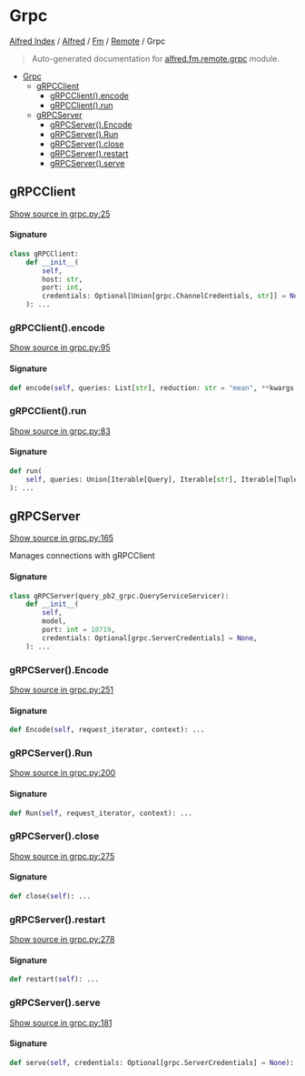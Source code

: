 # Grpc

[Alfred Index](../../../README.md#alfred-index) / [Alfred](../../index.md#alfred) / [Fm](../index.md#fm) / [Remote](./index.md#remote) / Grpc

> Auto-generated documentation for [alfred.fm.remote.grpc](../../../../alfred/fm/remote/protos/_old/grpc.py) module.

- [Grpc](#grpc)
  - [gRPCClient](#grpcclient)
    - [gRPCClient().encode](#grpcclient()encode)
    - [gRPCClient().run](#grpcclient()run)
  - [gRPCServer](#grpcserver)
    - [gRPCServer().Encode](#grpcserver()encode)
    - [gRPCServer().Run](#grpcserver()run)
    - [gRPCServer().close](#grpcserver()close)
    - [gRPCServer().restart](#grpcserver()restart)
    - [gRPCServer().serve](#grpcserver()serve)

## gRPCClient

[Show source in grpc.py:25](../../../../alfred/fm/remote/protos/_old/grpc.py#L25)

#### Signature

```python
class gRPCClient:
    def __init__(
        self,
        host: str,
        port: int,
        credentials: Optional[Union[grpc.ChannelCredentials, str]] = None,
    ): ...
```

### gRPCClient().encode

[Show source in grpc.py:95](../../../../alfred/fm/remote/protos/_old/grpc.py#L95)

#### Signature

```python
def encode(self, queries: List[str], reduction: str = "mean", **kwargs: Any): ...
```

### gRPCClient().run

[Show source in grpc.py:83](../../../../alfred/fm/remote/protos/_old/grpc.py#L83)

#### Signature

```python
def run(
    self, queries: Union[Iterable[Query], Iterable[str], Iterable[Tuple]], **kwargs: Any
): ...
```



## gRPCServer

[Show source in grpc.py:165](../../../../alfred/fm/remote/protos/_old/grpc.py#L165)

Manages connections with gRPCClient

#### Signature

```python
class gRPCServer(query_pb2_grpc.QueryServiceServicer):
    def __init__(
        self,
        model,
        port: int = 10719,
        credentials: Optional[grpc.ServerCredentials] = None,
    ): ...
```

### gRPCServer().Encode

[Show source in grpc.py:251](../../../../alfred/fm/remote/protos/_old/grpc.py#L251)

#### Signature

```python
def Encode(self, request_iterator, context): ...
```

### gRPCServer().Run

[Show source in grpc.py:200](../../../../alfred/fm/remote/protos/_old/grpc.py#L200)

#### Signature

```python
def Run(self, request_iterator, context): ...
```

### gRPCServer().close

[Show source in grpc.py:275](../../../../alfred/fm/remote/protos/_old/grpc.py#L275)

#### Signature

```python
def close(self): ...
```

### gRPCServer().restart

[Show source in grpc.py:278](../../../../alfred/fm/remote/protos/_old/grpc.py#L278)

#### Signature

```python
def restart(self): ...
```

### gRPCServer().serve

[Show source in grpc.py:181](../../../../alfred/fm/remote/protos/_old/grpc.py#L181)

#### Signature

```python
def serve(self, credentials: Optional[grpc.ServerCredentials] = None): ...
```